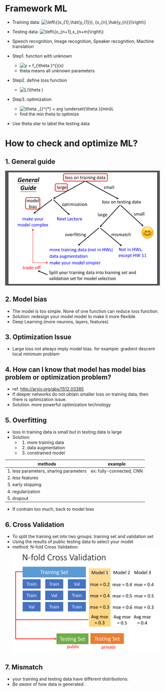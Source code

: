 # Framework ML

* Training data: <img src="https://latex.codecogs.com/svg.image?\left\{(x_{1},\hat{y_{1}}),&space;(x_{n},\hat{y_{n}})\right\}" title="\left\{(x_{1},\hat{y_{1}}), (x_{n},\hat{y_{n}})\right\}" />  
* Testing data: <img src="https://latex.codecogs.com/svg.image?\left\{x_{n&plus;1},x_{n&plus;m}\right\}" title="\left\{x_{n+1},x_{n+m}\right\}" />  
  
*  Speech recognition, Image recognition, Speaker recognition, Machine translation  

* Step1. function with unknown  
  * <img src="https://latex.codecogs.com/svg.image?y&space;=&space;f_{\theta&space;}^{}(x)" title="y = f_{\theta }^{}(x)" />  
  * theta means all unknown parameters  

* Step2. define loss function  
  * <img src="https://latex.codecogs.com/svg.image?L(\theta&space;)" title="L(\theta )" />  

* Step3. optimization  
  * <img src="https://latex.codecogs.com/svg.image?\theta&space;_{}^{*}&space;=&space;arg&space;\underset{\theta&space;}{min}L" title="\theta _{}^{*} = arg \underset{\theta }{min}L" />  
  *  find the min theta to optimize   

* Use theta star to label the testing data

# How to check and optimize ML?  

## 1. General guide
  ![Image of Yaktocat](https://github.com/ting-chih/NTU-ML2021spring/blob/main/image/general%20guide.png)  
  
  
## 2. Model bias
  * The model is too simple. None of one function can reduce loss function.  
  * Solution: redesign your model model to make it more flexible.  
  * Deep Learning (more neurons, layers, features)
  
## 3. Optimization Issue
  * Large loss not always imply model bias. for example: gradient descent local minimum problem

## 4. How can I know that model has model bias problem or optimization problem?  
  * ref. http://arxiv.org/abs/1512.03385  
  * If deeper networks do not obtain smaller loss on training data, then there is optimization issue.  
  * Solution: more powerful optimization technology  

## 5. Overfitting
  * loss in training data is small but in testing data is large  
  * Solution:  
    * 1. more training data  
    * 2. data augmentation  
    * 3. constrained model  

 | methods | example |
| ------- | ------- |
|  1. less parameters, sharing parameters |ex: fully-connected, CNN |
| 2. less features | |
| 3. early stopping ||
|4. regularization  |  |
| 5. dropout  |  |
    
  * If contrain too much, back to model bias  

## 6. Cross Validation
  * To split the training set into two groups: training set and validation set  
  * Using the results of public testing data to select your model  
  * method: N-fold Cross Validation:  
  ![Image of Yaktocat](https://github.com/ting-chih/NTU-ML2021spring/blob/main/image/n-fold%20cross%20validation.png)  

## 7. Mismatch  
  * your training and testing data have different distributions.  
  * *Be aware* of how data is generated.  

